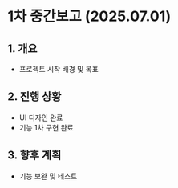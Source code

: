 # 1차 중간보고 (2025.07.01)

## 1. 개요
- 프로젝트 시작 배경 및 목표

## 2. 진행 상황
- UI 디자인 완료
- 기능 1차 구현 완료

## 3. 향후 계획
- 기능 보완 및 테스트
